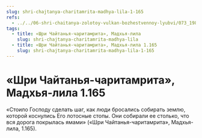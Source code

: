 ```yaml
---
slug: shri-chajtanya-charitamrita-madhya-lila-1-165
refs:
  - ../../06-shri-chaitanya-zolotoy-vulkan-bozhestvennoy-lyubvi/073_1983-01-14_sridharmj_sanyasa_mahaprabhu_part1.md
tags:
  - title: «Шри Чайтанья-чаритамрита», Мадхья-лила
    slug: shri-chajtanya-charitamrita-madhya-lila
  - title: «Шри Чайтанья-чаритамрита», Мадхья-лила 1.165
    slug: shri-chajtanya-charitamrita-madhya-lila-1-165
---
```


# «Шри Чайтанья-чаритамрита», Мадхья-лила 1.165

«Стоило Господу сделать шаг, как люди бросались собирать землю, которой коснулись Его лотосные стопы. Они собирали ее столько, что вся дорога покрылась ямами» («Шри Чайтанья-чаритамрита», Мадхья-лила, 1.165).

